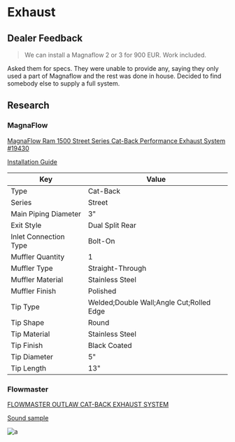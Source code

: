 # Exhaust

## Dealer Feedback

> We can install a Magnaflow 2 or 3 for 900 EUR. Work included.

Asked them for specs. They were unable to provide any, saying they only used a part of Magnaflow and the rest was done in house. Decided to find somebody else to supply a full system.

## Research

### MagnaFlow

[MagnaFlow Ram 1500 Street Series Cat-Back Performance Exhaust System #19430](https://www.magnaflow.com/products/19430-performance-exhaust-magnaflow-ram-1500-street-series-cat-back-performance-exhaust-system?aces=12888439)

[Installation Guide](https://github.com/CumpsD/second-brain/blob/main/assets/ram/exhaust/19430.pdf)

| Key | Value |
| --- | ----- |
| Type | Cat-Back |
| Series | Street |
| Main Piping Diameter | 3" |
| Exit Style | Dual Split Rear |
| Inlet Connection Type | Bolt-On |
| Muffler Quantity | 1 |
| Muffler Type | Straight-Through |
| Muffler Material | Stainless Steel |
| Muffler Finish | Polished |
| Tip Type | Welded;Double Wall;Angle Cut;Rolled Edge |
| Tip Shape | Round |
| Tip Material | Stainless Steel |
| Tip Finish | Black Coated |
| Tip Diameter | 5" |
| Tip Length | 13" |

### Flowmaster

[FLOWMASTER OUTLAW CAT-BACK EXHAUST SYSTEM](https://www.holley.com/products/exhaust/exhaust_systems/flowmaster/outlaw_series/parts/817936)

[Sound sample](https://www.youtube.com/watch?time_continue=1&v=a0msv7FzOao&feature=emb_title)

![a](https://github.com/CumpsD/second-brain/raw/main/assets/ram/exhaust/specs.jpg "a")
